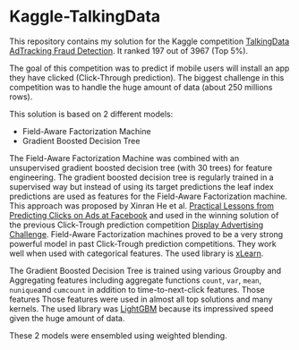 # Kaggle-TalkingData

This repository contains my solution for the Kaggle competition <a href='https://www.kaggle.com/c/talkingdata-adtracking-fraud-detection'>TalkingData AdTracking Fraud Detection</a>. It ranked 197 out of 3967 (Top 5%).

The goal of this competition was to predict if mobile users will install an app they have clicked (Click-Through prediction). The biggest challenge in this competition was to handle the huge amount of data (about 250 millions rows). 

This solution is based on 2 different models: 
 * Field-Aware Factorization Machine
 * Gradient Boosted Decision Tree

The Field-Aware Factorization Machine was combined with an unsupervised gradient boosted decision tree (with 30 trees) for feature engineering. The gradient boosted decision tree is regularly trained in a supervised way but instead of using its target predictions the leaf index predictions are used as features for the Field-Aware Factorization machine. This approach was proposed by Xinran He et al. <a href='http://quinonero.net/Publications/predicting-clicks-facebook.pdf'>Practical Lessons from Predicting Clicks on Ads at Facebook</a> and used in the winning solution of the previous Click-Trough prediction competition <a href='https://www.kaggle.com/c/criteo-display-ad-challenge'>Display Advertising Challenge</a>. Field-Aware Factorization machines proved to be a very strong powerful model in past Click-Trough prediction competitions. They work well when used with categorical features. The used library is <a href='http://xlearn-doc.readthedocs.io/en/latest/'>xLearn</a>.

The Gradient Boosted Decision Tree is trained using various Groupby and Aggregating features including aggregate functions `count`, `var`, `mean`, `nunique`and `cumcount` in addition to time-to-next-click features. Those features Those features were used in almost all top solutions and many kernels. The used library was <a href='http://lightgbm.readthedocs.io'>LightGBM</a> because its impressived speed given the huge amount of data.

These 2 models were ensembled using weighted blending.
